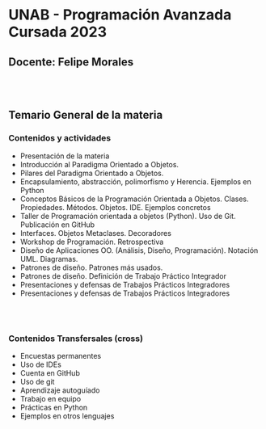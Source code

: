 # UNAB - Programación Avanzada Cursada 2023

## Docente: Felipe Morales
<br/>
<br/>

## Temario General de la materia

### Contenidos y actividades
 - Presentación de la materia
 - Introducción al Paradigma Orientado a Objetos.  
 - Pilares del Paradigma Orientado a Objetos. 
 - Encapsulamiento, abstracción, polimorfismo y Herencia. Ejemplos en Python
 - Conceptos Básicos de la Programación Orientada a Objetos. Clases. Propiedades. Métodos. Objetos. IDE. Ejemplos concretos	
 - Taller de Programación orientada a objetos (Python). Uso de Git. Publicación en GitHub	
 - Interfaces. Objetos Metaclases. Decoradores	
 - Workshop de Programación. Retrospectiva	
 - Diseño de Aplicaciones OO. (Análisis, Diseño, Programación). Notación UML. Diagramas.	
 - Patrones de diseño. Patrones más usados. 	
 - Patrones de diseño. Definición de Trabajo Práctico Integrador	
 - Presentaciones y defensas de Trabajos Prácticos Integradores	
 - Presentaciones y defensas de Trabajos Prácticos Integradores	

<br/>
<br/>

### Contenidos Transfersales (cross)
	
 - Encuestas permanentes
 - Uso de IDEs
 - Cuenta en GitHub
 - Uso de git
 - Aprendizaje autoguíado 
 - Trabajo en equipo
 - Prácticas en Python
 - Ejemplos en otros lenguajes
<br/>
<br/>
	
	